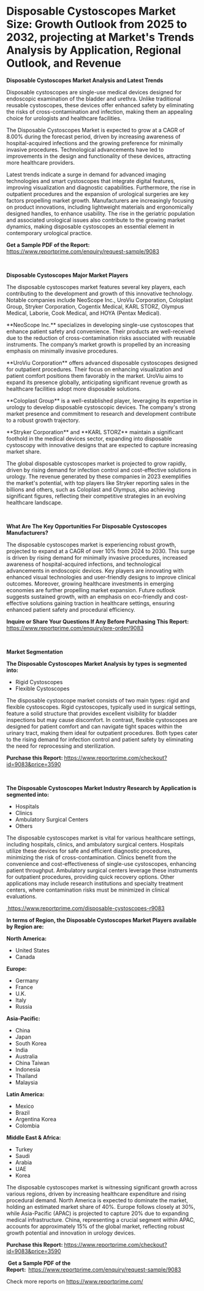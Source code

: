 <p><h1>Disposable Cystoscopes Market Size: Growth Outlook from 2025 to 2032, projecting at Market's Trends Analysis by Application, Regional Outlook, and Revenue</h1></p><p><strong>Disposable Cystoscopes Market Analysis and Latest Trends</strong></p>
<p><p>Disposable cystoscopes are single-use medical devices designed for endoscopic examination of the bladder and urethra. Unlike traditional reusable cystoscopes, these devices offer enhanced safety by eliminating the risks of cross-contamination and infection, making them an appealing choice for urologists and healthcare facilities. </p><p>The Disposable Cystoscopes Market is expected to grow at a CAGR of 8.00% during the forecast period, driven by increasing awareness of hospital-acquired infections and the growing preference for minimally invasive procedures. Technological advancements have led to improvements in the design and functionality of these devices, attracting more healthcare providers. </p><p>Latest trends indicate a surge in demand for advanced imaging technologies and smart cystoscopes that integrate digital features, improving visualization and diagnostic capabilities. Furthermore, the rise in outpatient procedures and the expansion of urological surgeries are key factors propelling market growth. Manufacturers are increasingly focusing on product innovations, including lightweight materials and ergonomically designed handles, to enhance usability. The rise in the geriatric population and associated urological issues also contribute to the growing market dynamics, making disposable cystoscopes an essential element in contemporary urological practice.</p></p>
<p><strong>Get a Sample PDF of the Report:&nbsp;</strong> <a href="https://www.reportprime.com/enquiry/request-sample/9083?utm_campaign=2808&utm_medium=2&utm_source=Github&utm_content=ia&utm_term=20032025&utm_id=disposable-cystoscopes">https://www.reportprime.com/enquiry/request-sample/9083</a></p>
<p>&nbsp;</p>
<p><strong>Disposable Cystoscopes Major Market Players</strong></p>
<p><p>The disposable cystoscopes market features several key players, each contributing to the development and growth of this innovative technology. Notable companies include NeoScope Inc., UroViu Corporation, Coloplast Group, Stryker Corporation, Cogentix Medical, KARL STORZ, Olympus Medical, Laborie, Cook Medical, and HOYA (Pentax Medical).</p><p>**NeoScope Inc.** specializes in developing single-use cystoscopes that enhance patient safety and convenience. Their products are well-received due to the reduction of cross-contamination risks associated with reusable instruments. The company’s market growth is propelled by an increasing emphasis on minimally invasive procedures.</p><p>**UroViu Corporation** offers advanced disposable cystoscopes designed for outpatient procedures. Their focus on enhancing visualization and patient comfort positions them favorably in the market. UroViu aims to expand its presence globally, anticipating significant revenue growth as healthcare facilities adopt more disposable solutions.</p><p>**Coloplast Group** is a well-established player, leveraging its expertise in urology to develop disposable cystoscopic devices. The company's strong market presence and commitment to research and development contribute to a robust growth trajectory.</p><p>**Stryker Corporation** and **KARL STORZ** maintain a significant foothold in the medical devices sector, expanding into disposable cystoscopy with innovative designs that are expected to capture increasing market share.</p><p>The global disposable cystoscopes market is projected to grow rapidly, driven by rising demand for infection control and cost-effective solutions in urology. The revenue generated by these companies in 2023 exemplifies the market's potential, with top players like Stryker reporting sales in the billions and others, such as Coloplast and Olympus, also achieving significant figures, reflecting their competitive strategies in an evolving healthcare landscape.</p></p>
<p>&nbsp;</p>
<p><strong>What Are The Key Opportunities For Disposable Cystoscopes Manufacturers?</strong></p>
<p><p>The disposable cystoscopes market is experiencing robust growth, projected to expand at a CAGR of over 10% from 2024 to 2030. This surge is driven by rising demand for minimally invasive procedures, increased awareness of hospital-acquired infections, and technological advancements in endoscopic devices. Key players are innovating with enhanced visual technologies and user-friendly designs to improve clinical outcomes. Moreover, growing healthcare investments in emerging economies are further propelling market expansion. Future outlook suggests sustained growth, with an emphasis on eco-friendly and cost-effective solutions gaining traction in healthcare settings, ensuring enhanced patient safety and procedural efficiency.</p></p>
<p><strong>Inquire or Share Your Questions If Any Before Purchasing This Report:</strong> <a href="https://www.reportprime.com/enquiry/pre-order/9083?utm_campaign=2808&utm_medium=2&utm_source=Github&utm_content=ia&utm_term=20032025&utm_id=disposable-cystoscopes">https://www.reportprime.com/enquiry/pre-order/9083</a></p>
<p>&nbsp;</p>
<p><strong>Market Segmentation</strong></p>
<p><strong>The Disposable Cystoscopes Market Analysis by types is segmented into:</strong></p>
<p><ul><li>Rigid Cystoscopes</li><li>Flexible Cystoscopes</li></ul></p>
<p><p>The disposable cystoscope market consists of two main types: rigid and flexible cystoscopes. Rigid cystoscopes, typically used in surgical settings, feature a solid structure that provides excellent visibility for bladder inspections but may cause discomfort. In contrast, flexible cystoscopes are designed for patient comfort and can navigate tight spaces within the urinary tract, making them ideal for outpatient procedures. Both types cater to the rising demand for infection control and patient safety by eliminating the need for reprocessing and sterilization.</p></p>
<p><strong>Purchase this Report:&nbsp;</strong><a href="https://www.reportprime.com/checkout?id=9083&price=3590&utm_campaign=2808&utm_medium=2&utm_source=Github&utm_content=ia&utm_term=20032025&utm_id=disposable-cystoscopes">https://www.reportprime.com/checkout?id=9083&price=3590</a></p>
<p>&nbsp;</p>
<p><strong>The Disposable Cystoscopes Market Industry Research by Application is segmented into:</strong></p>
<p><ul><li>Hospitals</li><li>Clinics</li><li>Ambulatory Surgical Centers</li><li>Others</li></ul></p>
<p><p>The disposable cystoscopes market is vital for various healthcare settings, including hospitals, clinics, and ambulatory surgical centers. Hospitals utilize these devices for safe and efficient diagnostic procedures, minimizing the risk of cross-contamination. Clinics benefit from the convenience and cost-effectiveness of single-use cystoscopes, enhancing patient throughput. Ambulatory surgical centers leverage these instruments for outpatient procedures, providing quick recovery options. Other applications may include research institutions and specialty treatment centers, where contamination risks must be minimized in clinical evaluations.</p></p>
<p><a href="https://www.reportprime.com/disposable-cystoscopes-r9083?utm_campaign=2808&utm_medium=2&utm_source=Github&utm_content=ia&utm_term=20032025&utm_id=disposable-cystoscopes">&nbsp;https://www.reportprime.com/disposable-cystoscopes-r9083</a></p>
<p><strong>In terms of Region, the Disposable Cystoscopes Market Players available by Region are:</strong></p>
<p>
    <p> <strong> North America: </strong>
        <ul>
            <li>United States</li>
            <li>Canada</li>
        </ul>
        </p> 
    <p> <strong> Europe: </strong>
        <ul>
            <li>Germany</li>
            <li>France</li>
            <li>U.K.</li>
            <li>Italy</li>
            <li>Russia</li>
        </ul>
        </p> 
    <p> <strong> Asia-Pacific: </strong>
        <ul>
            <li>China</li>
            <li>Japan</li>
            <li>South Korea</li>
            <li>India</li>
            <li>Australia</li>
            <li>China Taiwan</li>
            <li>Indonesia</li>
            <li>Thailand</li>
            <li>Malaysia</li>
        </ul>
        </p> 
    <p> <strong> Latin America: </strong>
        <ul>
            <li>Mexico</li>
            <li>Brazil</li>
            <li>Argentina Korea</li>
            <li>Colombia</li>
        </ul>
        </p> 
    <p> <strong> Middle East & Africa: </strong>
        <ul>
            <li>Turkey</li>
            <li>Saudi</li>
            <li>Arabia</li>
            <li>UAE</li>
            <li>Korea</li>
        </ul>
    </p>
    </p>
<p><p>The disposable cystoscopes market is witnessing significant growth across various regions, driven by increasing healthcare expenditure and rising procedural demand. North America is expected to dominate the market, holding an estimated market share of 40%. Europe follows closely at 30%, while Asia-Pacific (APAC) is projected to capture 20% due to expanding medical infrastructure. China, representing a crucial segment within APAC, accounts for approximately 15% of the global market, reflecting robust growth potential and innovation in urology devices.</p></p>
<p><strong>Purchase this Report: </strong><a href="https://www.reportprime.com/checkout?id=9083&price=3590&utm_campaign=2808&utm_medium=2&utm_source=Github&utm_content=ia&utm_term=20032025&utm_id=disposable-cystoscopes">https://www.reportprime.com/checkout?id=9083&price=3590</a></p>
<p>&nbsp;<strong>Get a Sample PDF of the Report:&nbsp;&nbsp;</strong><a href="https://www.reportprime.com/enquiry/request-sample/9083?utm_campaign=2808&utm_medium=2&utm_source=Github&utm_content=ia&utm_term=20032025&utm_id=disposable-cystoscopes">https://www.reportprime.com/enquiry/request-sample/9083</a></p>
<p><strong></strong></p>
<p>Check more reports on <a href="https://www.reportprime.com/?utm_campaign=2808&utm_medium=2&utm_source=Github&utm_content=ia&utm_term=20032025&utm_id=disposable-cystoscopes">https://www.reportprime.com/</a></p>